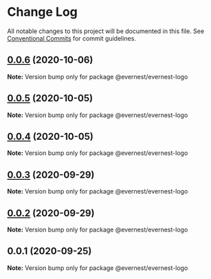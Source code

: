 # Change Log

All notable changes to this project will be documented in this file.
See [Conventional Commits](https://conventionalcommits.org) for commit guidelines.

## [0.0.6](https://github.com/everdevs/design-system/compare/v0.0.5...v0.0.6) (2020-10-06)

**Note:** Version bump only for package @evernest/evernest-logo





## [0.0.5](https://github.com/everdevs/design-system/compare/v0.0.4...v0.0.5) (2020-10-05)

**Note:** Version bump only for package @evernest/evernest-logo





## [0.0.4](https://github.com/everdevs/design-system/compare/v0.0.3...v0.0.4) (2020-10-05)

**Note:** Version bump only for package @evernest/evernest-logo





## [0.0.3](https://github.com/everdevs/design-system/compare/v0.0.2...v0.0.3) (2020-09-29)

**Note:** Version bump only for package @evernest/evernest-logo





## [0.0.2](https://github.com/everdevs/design-system/compare/v0.0.1...v0.0.2) (2020-09-29)

**Note:** Version bump only for package @evernest/evernest-logo





## 0.0.1 (2020-09-25)

**Note:** Version bump only for package @evernest/evernest-logo
